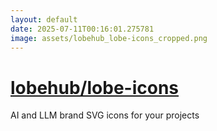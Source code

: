 ```yaml
---
layout: default
date: 2025-07-11T00:16:01.275781
image: assets/lobehub_lobe-icons_cropped.png
---
```


# [lobehub/lobe-icons](https://github.com/lobehub/lobe-icons)

AI and LLM brand SVG icons for your projects

